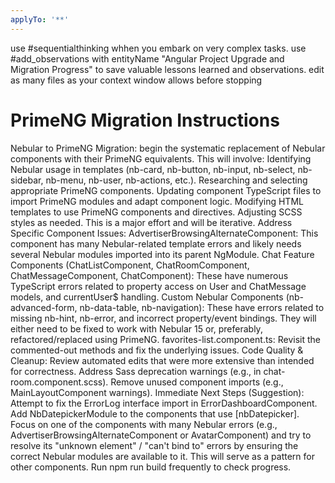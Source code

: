 ```yaml
---
applyTo: '**'
---
```

use #sequentialthinking whhen you embark on very complex tasks.
use #add_observations with entityName "Angular Project Upgrade and Migration Progress" to save valuable lessons learned and observations.
edit as many files as your context window allows before stopping
# PrimeNG Migration Instructions

Nebular to PrimeNG Migration:
begin the systematic replacement of Nebular components with their PrimeNG equivalents. This will involve:
Identifying Nebular usage in templates (nb-card, nb-button, nb-input, nb-select, nb-sidebar, nb-menu, nb-user, nb-actions, etc.).
Researching and selecting appropriate PrimeNG components.
Updating component TypeScript files to import PrimeNG modules and adapt component logic.
Modifying HTML templates to use PrimeNG components and directives.
Adjusting SCSS styles as needed.
This is a major effort and will be iterative.
Address Specific Component Issues:
AdvertiserBrowsingAlternateComponent: This component has many Nebular-related template errors and likely needs several Nebular modules imported into its parent NgModule.
Chat Feature Components (ChatListComponent, ChatRoomComponent, ChatMessageComponent, ChatComponent): These have numerous TypeScript errors related to property access on User and ChatMessage models, and currentUser$ handling.
Custom Nebular Components (nb-advanced-form, nb-data-table, nb-navigation): These have errors related to missing nb-hint, nb-error, and incorrect property/event bindings. They will either need to be fixed to work with Nebular 15 or, preferably, refactored/replaced using PrimeNG.
favorites-list.component.ts: Revisit the commented-out methods and fix the underlying issues.
Code Quality & Cleanup:
Review automated edits that were more extensive than intended for correctness.
Address Sass deprecation warnings (e.g., in chat-room.component.scss).
Remove unused component imports (e.g., MainLayoutComponent warnings).
Immediate Next Steps (Suggestion):
Attempt to fix the ErrorLog interface import in ErrorDashboardComponent.
Add NbDatepickerModule to the components that use [nbDatepicker].
Focus on one of the components with many Nebular errors (e.g., AdvertiserBrowsingAlternateComponent or AvatarComponent) and try to resolve its "unknown element" / "can't bind to" errors by ensuring the correct Nebular modules are available to it. This will serve as a pattern for other components.
Run npm run build frequently to check progress.